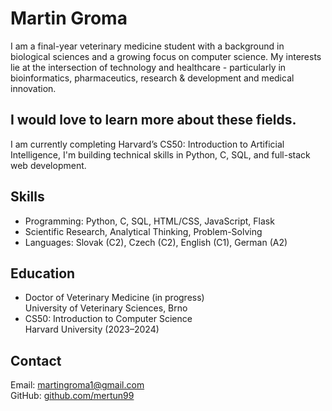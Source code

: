 # Martin Groma

I am a final-year veterinary medicine student with a background in biological sciences and a growing focus on computer science. My interests lie at the intersection of technology and healthcare - particularly in bioinformatics, pharmaceutics, research & development and medical innovation.

## I would love to learn more about these fields.

I am currently completing Harvard’s CS50: Introduction to Artificial Intelligence, I'm building technical skills in Python, C, SQL, and full-stack web development.

## Skills

- Programming: Python, C, SQL, HTML/CSS, JavaScript, Flask  
- Scientific Research, Analytical Thinking, Problem-Solving  
- Languages: Slovak (C2), Czech (C2), English (C1), German (A2)

## Education

- Doctor of Veterinary Medicine (in progress)  
  University of Veterinary Sciences, Brno  
- CS50: Introduction to Computer Science  
  Harvard University (2023–2024)

## Contact

Email: martingroma1@gmail.com  
GitHub: [github.com/mertun99](https://github.com/mertun99)
